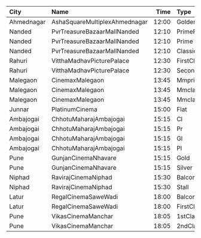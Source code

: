 | City       | Name                          |  Time | Type          | Price | Capacity | Booked |
| :--------- | :---------------------------- | ----: | :------------ | ----: | -------: | -----: |
| Ahmednagar | AshaSquareMultiplexAhmednagar | 12:00 | GoldenClass   |  120₹ |      100 |      0 |
| Nanded     | PvrTreasureBazaarMallNanded   | 12:10 | PrimePlus     |  140₹ |       40 |     19 |
| Nanded     | PvrTreasureBazaarMallNanded   | 12:10 | Prime         |  100₹ |       50 |      1 |
| Nanded     | PvrTreasureBazaarMallNanded   | 12:10 | Classic       |   80₹ |       35 |      0 |
| Rahuri     | VitthaMadhavPicturePalace     | 12:30 | FirstClass    |   60₹ |      100 |      0 |
| Rahuri     | VitthaMadhavPicturePalace     | 12:30 | SecondClass   |   50₹ |      100 |      0 |
| Malegaon   | CinemaxMalegaon               | 13:45 | Mmprime       |   95₹ |       65 |      5 |
| Malegaon   | CinemaxMalegaon               | 13:45 | MmclassicPlus |   95₹ |       58 |      0 |
| Malegaon   | CinemaxMalegaon               | 13:45 | Mmclassic     |   75₹ |       16 |      0 |
| Junnar     | PlatinumCinema                | 15:00 | Flat          |  100₹ |      100 |      0 |
| Ambajogai  | ChhotuMaharajAmbajogai        | 15:15 | Cl            |  112₹ |       18 |      0 |
| Ambajogai  | ChhotuMaharajAmbajogai        | 15:15 | Pr            |  112₹ |        4 |      0 |
| Ambajogai  | ChhotuMaharajAmbajogai        | 15:15 | Gl            |  150₹ |       32 |      0 |
| Ambajogai  | ChhotuMaharajAmbajogai        | 15:15 | Pl            |  150₹ |       32 |      0 |
| Pune       | GunjanCinemaNhavare           | 15:15 | Gold          |  100₹ |       40 |      8 |
| Pune       | GunjanCinemaNhavare           | 15:15 | Silver        |  100₹ |       36 |      0 |
| Niphad     | RavirajCinemaNiphad           | 15:30 | Balcony       |   80₹ |      142 |    120 |
| Niphad     | RavirajCinemaNiphad           | 15:30 | Stall         |   60₹ |      160 |    160 |
| Latur      | RegalCinemaSaweWadi           | 18:00 | Balcony       |   90₹ |      150 |      0 |
| Latur      | RegalCinemaSaweWadi           | 18:00 | FirstClass    |   70₹ |      322 |      0 |
| Pune       | VikasCinemaManchar            | 18:05 | 1stClass      |   90₹ |      100 |      0 |
| Pune       | VikasCinemaManchar            | 18:05 | 2ndClass      |   70₹ |      100 |      0 |